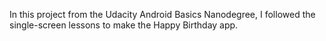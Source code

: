 In this project from the Udacity Android Basics Nanodegree, I followed the single-screen lessons to make the Happy Birthday app.
